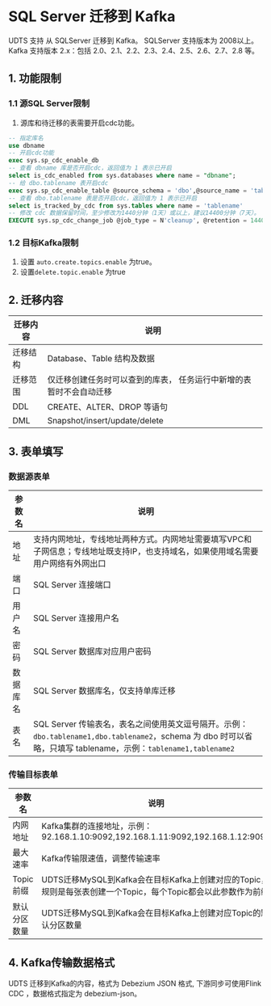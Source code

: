 # SQL Server 迁移到 Kafka
UDTS 支持 从 SQLServer 迁移到 Kafka。
 SQLServer 支持版本为 2008以上。
 Kafka 支持版本 2.x：包括 2.0、2.1、2.2、2.3、2.4、2.5、2.6、2.7、2.8 等。

## 1. 功能限制

### 1.1 源SQL Server限制
1. 源库和待迁移的表需要开启cdc功能。

```sql
-- 指定库名
use dbname
-- 开启cdc功能
exec sys.sp_cdc_enable_db
-- 查看 dbname 库是否开启cdc，返回值为 1 表示已开启
select is_cdc_enabled from sys.databases where name = "dbname";
-- 给 dbo.tablename 表开启cdc
exec sys.sp_cdc_enable_table @source_schema = 'dbo',@source_name = 'tablename',@role_name = null;
-- 查看 dbo.tablename 表是否开启cdc，返回值为 1 表示已开启
select is_tracked_by_cdc from sys.tables where name = 'tablename'
-- 修改 cdc 数据保留时间，至少修改为1440分钟（1天）或以上，建议14400分钟（7天）。
EXECUTE sys.sp_cdc_change_job @job_type = N'cleanup', @retention = 14400;
```

### 1.2 目标Kafka限制

1. 设置 `auto.create.topics.enable` 为true。 
2. 设置`delete.topic.enable` 为true


## 2. 迁移内容

| 迁移内容 | 说明                                                                |
| -------- | ------------------------------------------------------------------- |
| 迁移结构 | Database、Table 结构及数据                                          |
| 迁移范围 | 仅迁移创建任务时可以查到的库表， 任务运行中新增的表暂时不会自动迁移 |
| DDL      | CREATE、ALTER、DROP 等语句                                          |
| DML      | Snapshot/insert/update/delete                                       |


## 3. 表单填写

### 数据源表单

| 参数名   | 说明                                                                                                                            |
| -------- | ------------------------------------------------------------------------------------------------------------------------------- |
| 地址     | 支持内网地址，专线地址两种方式。内网地址需要填写VPC和子网信息；专线地址既支持IP，也支持域名，如果使用域名需要用户网络有外网出口 |
| 端口     | SQL Server 连接端口                                                                                                              |
| 用户名   | SQL Server 连接用户名                                                                                                            |
| 密码     | SQL Server 数据库对应用户密码                                                                                                    |
| 数据库名 | SQL Server 数据库名，仅支持单库迁移                                                                                              |
| 表名     | SQL Server 传输表名，表名之间使用英文逗号隔开。示例：`dbo.tablename1,dbo.tablename2`，schema 为 dbo 时可以省略，只填写 tablename，示例：`tablename1,tablename2`                             |


###  传输目标表单

| 参数名       | 说明                                                                                                          |
| ------------ | ------------------------------------------------------------------------------------------------------------- |
| 内网地址     | Kafka集群的连接地址，示例：92.168.1.10:9092,192.168.1.11:9092,192.168.1.12:9093                               |
| 最大速率     | Kafka传输限速值，调整传输速率                                                                                 |
| Topic前缀    | UDTS迁移MySQL到Kafka会在目标Kafka上创建对应的Topic， 规则是每张表创建一个Topic，每个Topic都会以此参数作为前缀 |
| 默认分区数量 | UDTS迁移MySQL到Kafka会在目标Kafka上创建对应Topic的默认分区数量                                                |


## 4. Kafka传输数据格式

UDTS 迁移到Kafka的内容，格式为 Debezium JSON 格式, 下游同步可使用Flink CDC ，数据格式指定为 debezium-json。